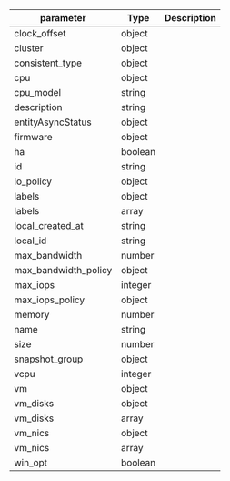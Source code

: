 | parameter | Type | Description |
| ----------- | ----------- |----------- |
| clock_offset  |  object  |    |
| cluster  |  object  |    |
| consistent_type  |  object  |    |
| cpu  |  object  |    |
| cpu_model  |  string  |    |
| description  |  string  |    |
| entityAsyncStatus  |  object  |    |
| firmware  |  object  |    |
| ha  |  boolean  |    |
| id  |  string  |    |
| io_policy  |  object  |    |
| labels  |  object  |    |
| labels  |  array  |    |
| local_created_at  |  string  |    |
| local_id  |  string  |    |
| max_bandwidth  |  number  |    |
| max_bandwidth_policy  |  object  |    |
| max_iops  |  integer  |    |
| max_iops_policy  |  object  |    |
| memory  |  number  |    |
| name  |  string  |    |
| size  |  number  |    |
| snapshot_group  |  object  |    |
| vcpu  |  integer  |    |
| vm  |  object  |    |
| vm_disks  |  object  |    |
| vm_disks  |  array  |    |
| vm_nics  |  object  |    |
| vm_nics  |  array  |    |
| win_opt  |  boolean  |    |